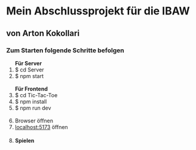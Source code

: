 <h1>Mein Abschlussprojekt für die IBAW</h1>
<h2>von Arton Kokollari</h2>

<h3>Zum Starten folgende Schritte befolgen</h3>
<ol>
  <b>Für Server</b>
  <li>$ cd Server</li>
  <li>$ npm start</li>
  <br><b>Für Frontend</b>
  <li>$ cd Tic-Tac-Toe</li>
  <li>$ npm install</li>
  <li>$ npm run dev</li>
  <br>
  <li>Browser öffnen</li>
  <li><a href="http:localhost:5173" target="_blank">localhost:5173</a> öffnen</li>
  <li><h4>Spielen</h4></li>
</ol>
